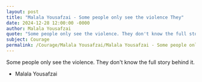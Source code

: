 ```yaml
---
layout: post
title: "Malala Yousafzai - Some people only see the violence They"
date: 2024-12-28 12:00:00 -0000
author: Malala Yousafzai
quote: "Some people only see the violence. They don't know the full story behind it."
subject: Courage
permalink: /Courage/Malala Yousafzai/Malala Yousafzai - Some people only see the violence They
---
```


Some people only see the violence. They don't know the full story behind it.

- Malala Yousafzai
